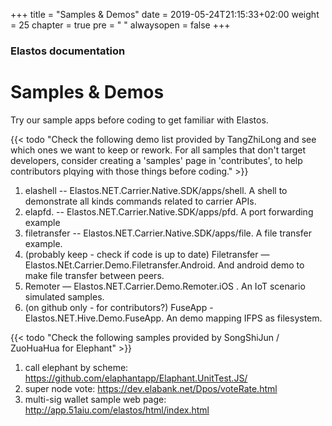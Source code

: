 +++
title = "Samples & Demos"
date = 2019-05-24T21:15:33+02:00
weight = 25
chapter = true
pre = "<i class='fa fa-folder-open'></i> "
alwaysopen = false
+++

### Elastos documentation

# Samples & Demos

Try our sample apps before coding to get familiar with Elastos.


{{< todo "Check the following demo list provided by TangZhiLong and see which ones we want to keep or rework. For all samples that don't target developers, consider creating a 'samples' page in 'contributes', to help contributors plqying with those things before coding." >}}

1. elashell   -- Elastos.NET.Carrier.Native.SDK/apps/shell.  A shell to demonstrate all kinds commands related to carrier APIs.
2. elapfd.    -- Elastos.NET.Carrier.Native.SDK/apps/pfd. A port forwarding example
3. filetransfer   -- Elastos.NET.Carrier.Native.SDK/apps/file. A file transfer example.
4. (probably keep - check if code is up to date) Filetransfer — Elastos.NEt.Carrier.Demo.Filetransfer.Android. And android demo to make file transfer between peers.
5. Remoter — Elastos.NET.Carrier.Demo.Remoter.iOS . An IoT scenario simulated samples.
6. (on github only - for contributors?) FuseApp - Elastos.NET.Hive.Demo.FuseApp. An demo mapping IFPS as filesystem.

{{< todo "Check the following samples provided by SongShiJun / ZuoHuaHua for Elephant" >}}

1. call elephant by scheme: https://github.com/elaphantapp/Elaphant.UnitTest.JS/
2. super node vote: https://dev.elabank.net/Dpos/voteRate.html
3. multi-sig wallet sample web page: http://app.51aiu.com/elastos/html/index.html